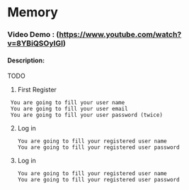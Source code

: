 # Memory
### Video Demo : (https://www.youtube.com/watch?v=8YBiQSOyIGI)
#### Description: 
TODO
1. First Register
  ```
   You are going to fill your user name
   You are going to fill your user email 
   You are going to fill your user password (twice)
   ```
2. Log in
   ```
   You are going to fill your registered user name
   You are going to fill your registered user password
   ```
2. Log in
   ```
   You are going to fill your registered user name
   You are going to fill your registered user password
   ```

